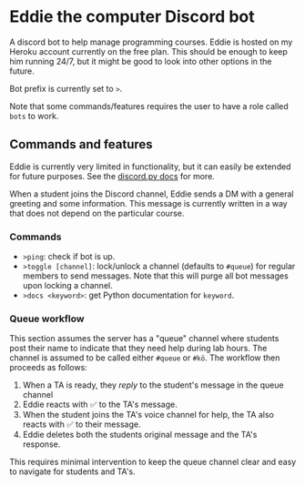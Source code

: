 # Eddie the computer Discord bot
A discord bot to help manage programming courses. Eddie is hosted on my Heroku account currently on the free plan. 
This should be enough to keep him running 24/7, but it might be good to look into other options in the future.

Bot prefix is currently set to `>`.

Note that some commands/features requires the user to have a role called `bots` to work.

## Commands and features
Eddie is currently very limited in functionality, but it can easily be extended for future purposes. 
See the [discord.py docs](https://discordpy.readthedocs.io/en/latest/index.html) for more.

When a student joins the Discord channel, Eddie sends a DM with a general greeting and some information.
This message is currently written in a way that does not depend on the particular course.

### Commands
- `>ping`: check if bot is up.
- `>toggle [channel]`: lock/unlock a channel (defaults to `#queue`) for regular members to send messages. 
Note that this will purge all bot messages upon locking a channel.
- `>docs <keyword>`: get Python documentation for `keyword`.

### Queue workflow
This section assumes the server has a "queue" channel where students post their name to indicate that they need help during lab hours. 
The channel is assumed to be called either `#queue` or `#kö`. The workflow then proceeds as follows:
1. When a TA is ready, they *reply* to the student's message in the queue channel
2. Eddie reacts with ✅ to the TA's message.
3. When the student joins the TA's voice channel for help, the TA also reacts with ✅ to their message.
4. Eddie deletes both the students original message and the TA's response.

This requires minimal intervention to keep the queue channel clear and easy to navigate for students and TA's.

